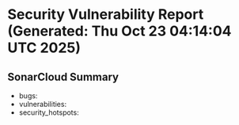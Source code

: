 # Security Vulnerability Report (Generated: Thu Oct 23 04:14:04 UTC 2025)


## SonarCloud Summary
* bugs: 
* vulnerabilities: 
* security_hotspots: 
